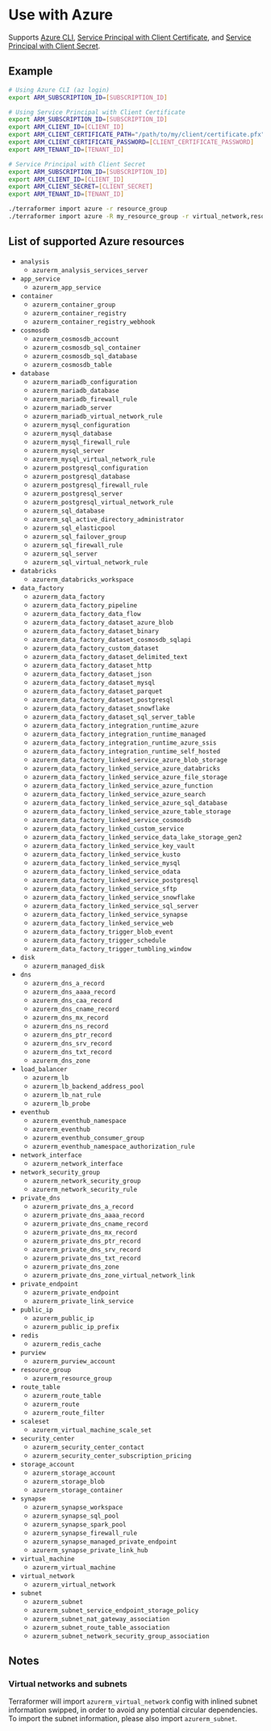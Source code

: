 # Use with Azure

Supports [Azure CLI](https://www.terraform.io/docs/providers/azurerm/guides/azure_cli.html), [Service Principal with Client Certificate](https://www.terraform.io/docs/providers/azurerm/guides/service_principal_client_certificate.html), and [Service Principal with Client Secret](https://www.terraform.io/docs/providers/azurerm/guides/service_principal_client_secret.html).

## Example

``` sh
# Using Azure CLI (az login)
export ARM_SUBSCRIPTION_ID=[SUBSCRIPTION_ID]

# Using Service Principal with Client Certificate
export ARM_SUBSCRIPTION_ID=[SUBSCRIPTION_ID]
export ARM_CLIENT_ID=[CLIENT_ID]
export ARM_CLIENT_CERTIFICATE_PATH="/path/to/my/client/certificate.pfx"
export ARM_CLIENT_CERTIFICATE_PASSWORD=[CLIENT_CERTIFICATE_PASSWORD]
export ARM_TENANT_ID=[TENANT_ID]

# Service Principal with Client Secret
export ARM_SUBSCRIPTION_ID=[SUBSCRIPTION_ID]
export ARM_CLIENT_ID=[CLIENT_ID]
export ARM_CLIENT_SECRET=[CLIENT_SECRET]
export ARM_TENANT_ID=[TENANT_ID]

./terraformer import azure -r resource_group
./terraformer import azure -R my_resource_group -r virtual_network,resource_group
```

## List of supported Azure resources

*   `analysis`
    * `azurerm_analysis_services_server`
*   `app_service`
    * `azurerm_app_service`
*   `container`
    * `azurerm_container_group`
    * `azurerm_container_registry`
    * `azurerm_container_registry_webhook`
*   `cosmosdb`
	* `azurerm_cosmosdb_account`
	* `azurerm_cosmosdb_sql_container`
	* `azurerm_cosmosdb_sql_database`
	* `azurerm_cosmosdb_table`
*   `database`
	* `azurerm_mariadb_configuration`
	* `azurerm_mariadb_database`
	* `azurerm_mariadb_firewall_rule`
	* `azurerm_mariadb_server`
	* `azurerm_mariadb_virtual_network_rule`
	* `azurerm_mysql_configuration`
	* `azurerm_mysql_database`
	* `azurerm_mysql_firewall_rule`
	* `azurerm_mysql_server`
	* `azurerm_mysql_virtual_network_rule`
	* `azurerm_postgresql_configuration`
	* `azurerm_postgresql_database`
	* `azurerm_postgresql_firewall_rule`
	* `azurerm_postgresql_server`
	* `azurerm_postgresql_virtual_network_rule`
	* `azurerm_sql_database`
	* `azurerm_sql_active_directory_administrator`
	* `azurerm_sql_elasticpool`
	* `azurerm_sql_failover_group`
	* `azurerm_sql_firewall_rule`
	* `azurerm_sql_server`
	* `azurerm_sql_virtual_network_rule`
*   `databricks`
    * `azurerm_databricks_workspace`
*   `data_factory`
    * `azurerm_data_factory`
    * `azurerm_data_factory_pipeline`
    * `azurerm_data_factory_data_flow`
    * `azurerm_data_factory_dataset_azure_blob`
    * `azurerm_data_factory_dataset_binary`
    * `azurerm_data_factory_dataset_cosmosdb_sqlapi`
    * `azurerm_data_factory_custom_dataset`
    * `azurerm_data_factory_dataset_delimited_text`
    * `azurerm_data_factory_dataset_http`
    * `azurerm_data_factory_dataset_json`
    * `azurerm_data_factory_dataset_mysql`
    * `azurerm_data_factory_dataset_parquet`
    * `azurerm_data_factory_dataset_postgresql`
    * `azurerm_data_factory_dataset_snowflake`
    * `azurerm_data_factory_dataset_sql_server_table`
    * `azurerm_data_factory_integration_runtime_azure`
    * `azurerm_data_factory_integration_runtime_managed`
    * `azurerm_data_factory_integration_runtime_azure_ssis`
    * `azurerm_data_factory_integration_runtime_self_hosted`
    * `azurerm_data_factory_linked_service_azure_blob_storage`
    * `azurerm_data_factory_linked_service_azure_databricks`
    * `azurerm_data_factory_linked_service_azure_file_storage`
    * `azurerm_data_factory_linked_service_azure_function`
    * `azurerm_data_factory_linked_service_azure_search`
    * `azurerm_data_factory_linked_service_azure_sql_database`
    * `azurerm_data_factory_linked_service_azure_table_storage`
    * `azurerm_data_factory_linked_service_cosmosdb`
    * `azurerm_data_factory_linked_custom_service`
    * `azurerm_data_factory_linked_service_data_lake_storage_gen2`
    * `azurerm_data_factory_linked_service_key_vault`
    * `azurerm_data_factory_linked_service_kusto`
    * `azurerm_data_factory_linked_service_mysql`
    * `azurerm_data_factory_linked_service_odata`
    * `azurerm_data_factory_linked_service_postgresql`
    * `azurerm_data_factory_linked_service_sftp`
    * `azurerm_data_factory_linked_service_snowflake`
    * `azurerm_data_factory_linked_service_sql_server`
    * `azurerm_data_factory_linked_service_synapse`
    * `azurerm_data_factory_linked_service_web`
    * `azurerm_data_factory_trigger_blob_event`
    * `azurerm_data_factory_trigger_schedule`
    * `azurerm_data_factory_trigger_tumbling_window`
*   `disk`
    * `azurerm_managed_disk`
*   `dns`
    * `azurerm_dns_a_record`
    * `azurerm_dns_aaaa_record`
    * `azurerm_dns_caa_record`
    * `azurerm_dns_cname_record`
    * `azurerm_dns_mx_record`
    * `azurerm_dns_ns_record`
    * `azurerm_dns_ptr_record`
    * `azurerm_dns_srv_record`
    * `azurerm_dns_txt_record`
    * `azurerm_dns_zone`
*   `load_balancer`
    * `azurerm_lb`
    * `azurerm_lb_backend_address_pool`
    * `azurerm_lb_nat_rule`
    * `azurerm_lb_probe`
*   `eventhub`
    * `azurerm_eventhub_namespace`
    * `azurerm_eventhub`
    * `azurerm_eventhub_consumer_group`
    * `azurerm_eventhub_namespace_authorization_rule`
*   `network_interface`
    * `azurerm_network_interface`
*   `network_security_group`
    * `azurerm_network_security_group`
    * `azurerm_network_security_rule`
*   `private_dns`
    * `azurerm_private_dns_a_record`
    * `azurerm_private_dns_aaaa_record`
    * `azurerm_private_dns_cname_record`
    * `azurerm_private_dns_mx_record`
    * `azurerm_private_dns_ptr_record`
    * `azurerm_private_dns_srv_record`
    * `azurerm_private_dns_txt_record`
    * `azurerm_private_dns_zone`
    * `azurerm_private_dns_zone_virtual_network_link`
*   `private_endpoint`
    * `azurerm_private_endpoint`
    * `azurerm_private_link_service`
*   `public_ip`
    * `azurerm_public_ip`
    * `azurerm_public_ip_prefix`
*   `redis`
    * `azurerm_redis_cache`
*   `purview`
    * `azurerm_purview_account`
*   `resource_group`
    * `azurerm_resource_group`
*   `route_table`
    * `azurerm_route_table`
    * `azurerm_route`
    * `azurerm_route_filter`
*   `scaleset`
    * `azurerm_virtual_machine_scale_set`
*   `security_center`
    * `azurerm_security_center_contact`
    * `azurerm_security_center_subscription_pricing`
*   `storage_account`
    * `azurerm_storage_account`
    * `azurerm_storage_blob`
    * `azurerm_storage_container`
*   `synapse`
    * `azurerm_synapse_workspace`
    * `azurerm_synapse_sql_pool`
    * `azurerm_synapse_spark_pool`
    * `azurerm_synapse_firewall_rule`
    * `azurerm_synapse_managed_private_endpoint`
    * `azurerm_synapse_private_link_hub`
*   `virtual_machine`
    * `azurerm_virtual_machine`
*   `virtual_network`
    * `azurerm_virtual_network`
*   `subnet`
    * `azurerm_subnet`
    * `azurerm_subnet_service_endpoint_storage_policy`
    * `azurerm_subnet_nat_gateway_association`
    * `azurerm_subnet_route_table_association`
    * `azurerm_subnet_network_security_group_association`

## Notes

### Virtual networks and subnets

Terraformer will import `azurerm_virtual_network` config with inlined subnet information swipped, in order to avoid any potential circular dependencies. To import the subnet information, please also import `azurerm_subnet`.
